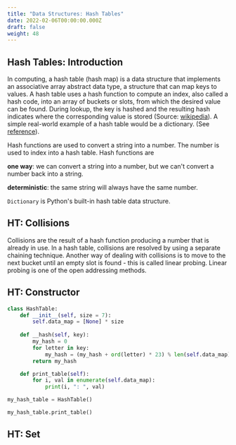```yaml
---
title: "Data Structures: Hash Tables"
date: 2022-02-06T00:00:00.000Z
draft: false
weight: 48
---
```


## Hash Tables: Introduction

In computing, a hash table (hash map) is a data structure that implements an associative array abstract data type, a structure that can map keys to values. A hash table uses a hash function to compute an index, also called a hash code, into an array of buckets or slots, from which the desired value can be found. During lookup, the key is hashed and the resulting hash indicates where the corresponding value is stored (Source: [wikipedia](https://en.wikipedia.org/wiki/Hash_table)). A simple real-world example of a hash table would be a dictionary. (See [reference](http://mathcenter.oxford.emory.edu/site/cs171/hashTables/)).

Hash functions are used to convert a string into a number. The number is used to index into a hash table. Hash functions are 

**one way**: we can convert a string into a number, but we can't convert a number back into a string.

**deterministic**: the same string will always have the same number.

`Dictionary` is Python's built-in hash table data structure.

## HT: Collisions

Collisions are the result of a hash function producing a number that is already in use. In a hash table, collisions are resolved by using a separate chaining technique. Another way of dealing with collisions is to move to the next bucket until an empty slot is found - this is called linear probing. Linear probing is one of the open addressing methods.

## HT: Constructor

```python
class HashTable:
    def __init__(self, size = 7):
        self.data_map = [None] * size
      
    def __hash(self, key):
        my_hash = 0
        for letter in key:
            my_hash = (my_hash + ord(letter) * 23) % len(self.data_map)
        return my_hash  

    def print_table(self):
        for i, val in enumerate(self.data_map): 
            print(i, ": ", val)

my_hash_table = HashTable()

my_hash_table.print_table()
```

## HT: Set

